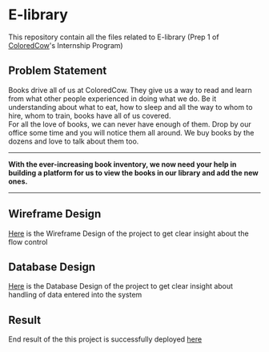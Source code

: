 # E-library

This repository contain all the files related to E-library (Prep 1 of [ColoredCow](https://coloredcow.com/)'s Internship Program)


## Problem Statement
Books drive all of us at ColoredCow. They give us a way to read and learn from what other people experienced in doing what we do. Be it understanding about what to eat, how to sleep and all the way to whom to hire, whom to train, books have all of us covered.
<br>
For all the love of books, we can never have enough of them. Drop by our office some time and you will notice them all around. We buy books by the dozens and love to talk about them too.
<hr>
<strong>With the ever-increasing book inventory, we now need your help in building a platform for us to view the books in our library and add the new ones.</strong> 
<hr>

 ## Wireframe Design
 [Here](https://www.figma.com/file/ZltEAkNVCSx010n1I1l7Ki/Preparatory-Level-1-Exercise?node-id=0%3A1) is the Wireframe Design of the project to get clear insight about the flow control

 ## Database Design
 [Here](https://docs.google.com/presentation/d/1cCBdR38k1DaeXWWLs8ueo0cg5VAnQgqbcFWNAwM_j24/edit?usp=sharing) is the Database Design of the project to get clear insight about handling of data entered into the system

## Result
End result of the this project is successfully deployed [here](http://e-library.infinityfreeapp.com/)
 
